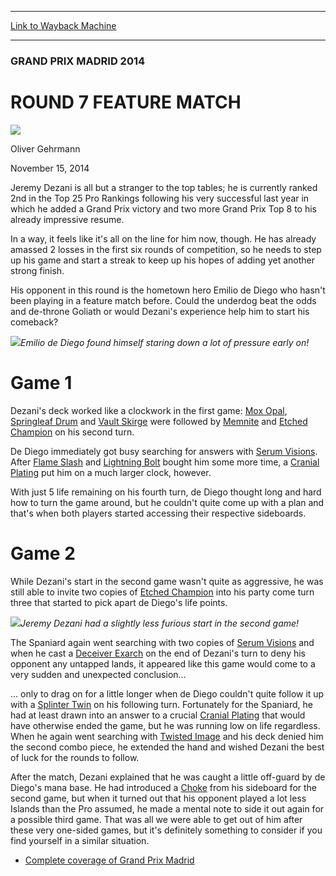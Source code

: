 
---
[Link to Wayback Machine](https://web.archive.org/web/20141117184537/http://magic.wizards.com/en/events/coverage/gpmad14/round-7-feature-match-2014-11-15)

[_metadata_:description]:- "Jeremy Dezani is all but a stranger to the top tables; he is currently ranked 2nd in the Top 25 Pro Rankings following his very successful last year in which he added a Grand Prix victory and two more Grand Prix Top 8 to his already impressive resume. In a way, it feels like it's all on the line for him now, though. He has already amassed 2 losses in the first six rounds of competition, so he needs to step up his game and start a streak to keep up his hopes of adding yet another strong finish."
[_metadata_:generator]:- "Drupal 7 (http://drupal.org)"
[_metadata_:node]:- "313031"
[_metadata_:publish_date]:- "2014-11-15"
[_metadata_:source]:- "div-main"
[_metadata_:title]:- "ROUND 7 FEATURE MATCH"
[_metadata_:wayback_capture_timestamp]:- "2014-11-17 18:45:37"
[_metadata_:wayback_raw_url]:- "https://web.archive.org/web/20141117184537id_/http://magic.wizards.com/en/events/coverage/gpmad14/round-7-feature-match-2014-11-15"
[_metadata_:wayback_url]:- "http://magic.wizards.com/en/events/coverage/gpmad14/round-7-feature-match-2014-11-15"
---





### GRAND PRIX MADRID 2014


ROUND 7 FEATURE MATCH
=====================



![](https://media.magic.wizards.com/styles/auth_small/public/images/person/Oliver-Gehrmann.jpg)

Oliver Gehrmann




November 15, 2014
 










Jeremy Dezani is all but a stranger to the top tables; he is currently ranked 2nd in the Top 25 Pro Rankings following his very successful last year in which he added a Grand Prix victory and two more Grand Prix Top 8 to his already impressive resume.


In a way, it feels like it's all on the line for him now, though. He has already amassed 2 losses in the first six rounds of competition, so he needs to step up his game and start a streak to keep up his hopes of adding yet another strong finish.


His opponent in this round is the hometown hero Emilio de Diego who hasn't been playing in a feature match before. Could the underdog beat the odds and de-throne Goliath or would Dezani's experience help him to start his comeback?


![](https://media.wizards.com/2014/events/gpmad14/emilio-de-diego.jpg)*Emilio de Diego found himself staring down a lot of pressure early on!*




Game 1
======



Dezani's deck worked like a clockwork in the first game: [Mox Opal](http://gatherer.wizards.com/Pages/Card/Details.aspx?name=Mox+Opal), [Springleaf Drum](http://gatherer.wizards.com/Pages/Card/Details.aspx?name=Springleaf+Drum) and [Vault Skirge](http://gatherer.wizards.com/Pages/Card/Details.aspx?name=Vault+Skirge) were followed by [Memnite](http://gatherer.wizards.com/Pages/Card/Details.aspx?name=Memnite) and [Etched Champion](http://gatherer.wizards.com/Pages/Card/Details.aspx?name=Etched+Champion) on his second turn.


De Diego immediately got busy searching for answers with [Serum Visions](http://gatherer.wizards.com/Pages/Card/Details.aspx?name=Serum+Visions). After [Flame Slash](http://gatherer.wizards.com/Pages/Card/Details.aspx?name=Flame+Slash) and [Lightning Bolt](http://gatherer.wizards.com/Pages/Card/Details.aspx?name=Lightning+Bolt) bought him some more time, a [Cranial Plating](http://gatherer.wizards.com/Pages/Card/Details.aspx?name=Cranial+Plating) put him on a much larger clock, however.


With just 5 life remaining on his fourth turn, de Diego thought long and hard how to turn the game around, but he couldn't quite come up with a plan and that's when both players started accessing their respective sideboards.


Game 2
======


While Dezani's start in the second game wasn't quite as aggressive, he was still able to invite two copies of [Etched Champion](http://gatherer.wizards.com/Pages/Card/Details.aspx?name=Etched+Champion) into his party come turn three that started to pick apart de Diego's life points.


![](https://media.wizards.com/2014/events/gpmad14/jeremy-dezani.jpg)*Jeremy Dezani had a slightly less furious start in the second game!*




The Spaniard again went searching with two copies of [Serum Visions](http://gatherer.wizards.com/Pages/Card/Details.aspx?name=Serum+Visions) and when he cast a [Deceiver Exarch](http://gatherer.wizards.com/Pages/Card/Details.aspx?name=Deceiver+Exarch) on the end of Dezani's turn to deny his opponent any untapped lands, it appeared like this game would come to a very sudden and unexpected conclusion...



... only to drag on for a little longer when de Diego couldn't quite follow it up with a [Splinter Twin](http://gatherer.wizards.com/Pages/Card/Details.aspx?name=Splinter+Twin) on his following turn. Fortunately for the Spaniard, he had at least drawn into an answer to a crucial [Cranial Plating](http://gatherer.wizards.com/Pages/Card/Details.aspx?name=Cranial+Plating) that would have otherwise ended the game, but he was running low on life regardless. When he again went searching with [Twisted Image](http://gatherer.wizards.com/Pages/Card/Details.aspx?name=Twisted+Image) and his deck denied him the second combo piece, he extended the hand and wished Dezani the best of luck for the rounds to follow.


After the match, Dezani explained that he was caught a little off-guard by de Diego's mana base. He had introduced a [Choke](http://gatherer.wizards.com/Pages/Card/Details.aspx?name=Choke) from his sideboard for the second game, but when it turned out that his opponent played a lot less Islands than the Pro assumed, he made a mental note to side it out again for a possible third game. That was all we were able to get out of him after these very one-sided games, but it's definitely something to consider if you find yourself in a similar situation.



* [Complete coverage of Grand Prix Madrid](/node/312166)






 
 




  







